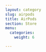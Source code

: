 ```yaml
---
layout: category
slug: airpods
title: AirPods
section: Store
menu:
  categories:
    weight: 6

---
```

